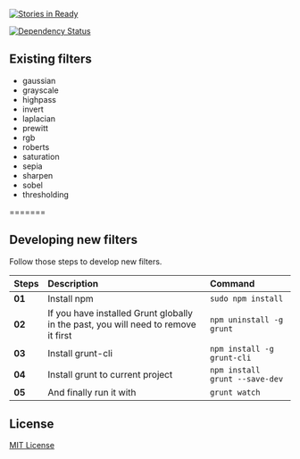 [![Stories in Ready](http://badge.waffle.io/davidsonfellipe/lena-js.png)](http://waffle.io/davidsonfellipe/lena-js)  

[![Dependency Status](https://david-dm.org/davidsonfellipe/lena-js.png)](https://david-dm.org/davidsonfellipe/lena-js)

## Existing filters

* gaussian
* grayscale
* highpass
* invert
* laplacian
* prewitt
* rgb
* roberts
* saturation
* sepia
* sharpen
* sobel
* thresholding

=======

## Developing new filters

Follow those steps to develop new filters.

| Steps | Description | Command |
| :----------- | :----------- | :-------------- |
| **01** | Install npm | `sudo npm install` |
| **02** | If you have installed Grunt globally in the past, you will need to remove it first | `npm uninstall -g grunt` |
| **03** | Install grunt-cli | `npm install -g grunt-cli` |
| **04** | Install grunt to current project | `npm install grunt --save-dev` |
| **05** | And finally run it with | `grunt watch` |

## License

[MIT License](http://davidsonfellipe.mit-license.org/)
